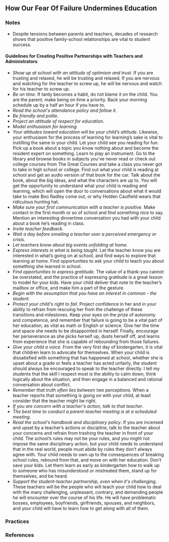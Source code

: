 ## How Our Fear Of Failure Undermines Education

### Notes

* Despite tensions between parents and teachers, decades of research shows that positive family-school relationships are vital to student success.

#### Guidelines for Creating Positive Partnerships with Teachers and Administrators

* *Show up at school with an attitude of optimism and trust*. If you are trusting and relaxed, he will be trusting and relaxed. If you are nervous and watching for the teacher to screw up, he will be nervous and watch for his teacher to screw up.
* *Be on time*. If tardy becomes a habit, do not blame it on the child. You are the parent; make being on time a priority. Back your morning schedule up by a half an hour if you have to.
* *Read the school's attendance policy and follow it*.
* *Be friendly and polite*.
* *Project an attitude of respect for education.*
* *Model enthusiasm for learning.*
* *Your attitudes toward education will be your child’s attitude*. Likewise, your enthusiasm for the process of learning for learning’s sake is vital to instilling the same in your child. Let your child see you reading for fun. Pick up a book about a topic you know nothing about and become the resident expert on something. Learn to play an instrument. Go to the library and browse books in subjects you’ve never read or check out college courses from The Great Courses and take a class you never got to take in high school or college. Find out what your child is reading at school and get an audio version of that book for the car. Talk about the book, about the big ideas, and what the characters are up to. You will get the opportunity to understand what your child is reading and learning, which will open the door to conversations about what it would take to make Boo Radley come out, or why Holden Caulfield wears that ridiculous hunting hat.
* *Make sure your first communication with a teacher is positive*. Make contact in the first month or so of school and find something nice to say. Mention an interesting dinnertime conversation you had with your child about a book he’s reading in class.
* *Invite teacher feedback.* 
* *Wait a day before emailing a teacher over a perceived emergency or crisis.* 
* *Let teachers know about big events unfolding at home.*
* *Express interests in what is being taught*. Let the teacher know you are interested in what’s going on at school, and find ways to explore that learning at home. Find opportunities to ask your child to teach you about something she learned in school.
* *Find opportunities to express gratitude.* The value of a thank-you cannot be overstated, and the practice of expressing gratitude is a great lesson to model for your kids. Have your child deliver that note to the teacher’s mailbox or office, and make him a part of the gesture.
* *Begin with the assumption that you have an interest in common - the student.*
* *Protect your child's right to fail.* Project confidence in her and in your ability to refrain from rescuing her from the challenge of these transitions and milestones. Keep your eyes on the prize of autonomy and competence, and remember that failure is going to be a vital part of her education, as vital as math or English or science. Give her the time and space she needs to be disappointed in herself. Finally, encourage her perseverance as she picks herself up, dusts herself off, and learns from experience that she is capable of rebounding from those failures.
* *Give your child a voice.* From the very first day of kindergarten, it is vital that children learn to advocate for themselves. When your child is dissatisfied with something that has happened at school, whether she is upset about a grade or feels a teacher has acted unfairly, the student should always be encouraged to speak to the teacher directly. I tell my students that the skill I respect most is the ability to calm down, think logically about the situation, and then engage in a balanced and rational conversation about conflict.
* *Remember that truth often lies between two perceptions.* When a teacher reports that something is going on with your child, at least consider that the teacher might be right.
* *If you are concern with a teacher's action, talk to that teacher*. 
* *The best time to conduct a parent-teacher meeting is at a scheduled meeting*. 
* *Read the school's handbook and disciplinary policy*. If you are incensed and upset by a teacher’s actions or discipline, talk to the teacher about your concerns and refrain from trashing the teacher in front of your child. The school’s rules may not be your rules, and you might not impose the same disciplinary action, but your child needs to understand that in the real world, people must abide by rules they don’t always agree with. Your child needs to own up to the consequences of breaking school rules, rebound from that, and move on with her education. Don’t save your kids. Let them learn as early as kindergarten how to walk up to someone who has misunderstood or mistreated them, stand up for themselves, and be heard.
* *Support the student-teacher partnership, even when it's challenging*. These teachers will be the people who will teach your child how to deal with the many challenging, unpleasant, contrary, and demanding people he will encounter over the course of his life. He will have problematic bosses, employees, boyfriends, girlfriends, spouses, and neighbors, and your child will have to learn how to get along with all of them.

### Practices


### References



